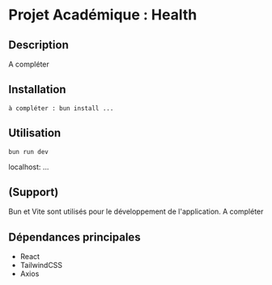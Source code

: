 # Projet Académique : Health

## Description

A compléter 

## Installation

````
à compléter : bun install ...
````

## Utilisation

```
bun run dev
```

localhost: ...

## (Support)

Bun et Vite sont utilisés pour le développement de l'application.
A compléter

## Dépendances principales

- React
- TailwindCSS
- Axios
